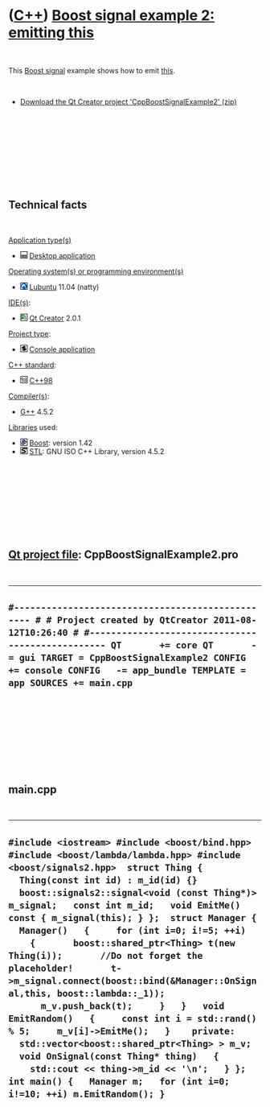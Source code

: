 
 

 

 

 

 

([C++](Cpp.md)) [Boost signal example 2: emitting this](CppBoostSignalExample2.md)
====================================================================================

 

This [Boost signal](CppBoostSignal.md) example shows how to emit
[this](CppThis.md).

 

-   [Download the Qt Creator project
    'CppBoostSignalExample2' (zip)](CppBoostSignalExample2.zip)

 

 

 

 

 

Technical facts
---------------

 

[Application type(s)](CppApplication.md)

-   ![Desktop](PicDesktop.png) [Desktop
    application](CppDesktopApplication.md)

[Operating system(s) or programming environment(s)](CppOs.md)

-   ![Lubuntu](PicLubuntu.png) [Lubuntu](CppLubuntu.md) 11.04 (natty)

[IDE(s)](CppIde.md):

-   ![Qt Creator](PicQtCreator.png) [Qt Creator](CppQtCreator.md) 2.0.1

[Project type](CppQtProjectType.md):

-   ![console](PicConsole.png) [Console
    application](CppConsoleApplication.md)

[C++ standard](CppStandard.md):

-   ![C++98](PicCpp98.png) [C++98](Cpp98.md)

[Compiler(s)](CppCompiler.md):

-   [G++](CppGpp.md) 4.5.2

[Libraries](CppLibrary.md) used:

-   ![Boost](PicBoost.png) [Boost](CppBoost.md): version 1.42
-   ![STL](PicStl.png) [STL](CppStl.md): GNU ISO C++ Library, version
    4.5.2

 

 

 

 

 

[Qt project file](CppQtProjectFile.md): CppBoostSignalExample2.pro
-------------------------------------------------------------------

 

  -----------------------------------------------------------------------------------------------------------------------------------------------------------------------------------------------------------------------------------------------------------------------------------------------------------------
  ` #------------------------------------------------- # # Project created by QtCreator 2011-08-12T10:26:40 # #------------------------------------------------- QT       += core QT       -= gui TARGET = CppBoostSignalExample2 CONFIG   += console CONFIG   -= app_bundle TEMPLATE = app SOURCES += main.cpp `
  -----------------------------------------------------------------------------------------------------------------------------------------------------------------------------------------------------------------------------------------------------------------------------------------------------------------

 

 

 

 

 

main.cpp
--------

 

  -------------------------------------------------------------------------------------------------------------------------------------------------------------------------------------------------------------------------------------------------------------------------------------------------------------------------------------------------------------------------------------------------------------------------------------------------------------------------------------------------------------------------------------------------------------------------------------------------------------------------------------------------------------------------------------------------------------------------------------------------------------------------------------------------------------------------------------------------------------------------------------------------
  ` #include <iostream> #include <boost/bind.hpp> #include <boost/lambda/lambda.hpp> #include <boost/signals2.hpp>  struct Thing {   Thing(const int id) : m_id(id) {}   boost::signals2::signal<void (const Thing*)> m_signal;   const int m_id;   void EmitMe() const { m_signal(this); } };  struct Manager {   Manager()   {     for (int i=0; i!=5; ++i)     {       boost::shared_ptr<Thing> t(new Thing(i));       //Do not forget the placeholder!       t->m_signal.connect(boost::bind(&Manager::OnSignal,this, boost::lambda::_1));       m_v.push_back(t);     }   }   void EmitRandom()   {     const int i = std::rand() % 5;     m_v[i]->EmitMe();   }    private:    std::vector<boost::shared_ptr<Thing> > m_v;    void OnSignal(const Thing* thing)   {     std::cout << thing->m_id << '\n';   } };  int main() {   Manager m;   for (int i=0; i!=10; ++i) m.EmitRandom(); } `
  -------------------------------------------------------------------------------------------------------------------------------------------------------------------------------------------------------------------------------------------------------------------------------------------------------------------------------------------------------------------------------------------------------------------------------------------------------------------------------------------------------------------------------------------------------------------------------------------------------------------------------------------------------------------------------------------------------------------------------------------------------------------------------------------------------------------------------------------------------------------------------------------------

 

 

 

 

 

 

